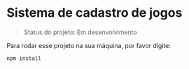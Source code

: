 <h1>Sistema de cadastro de jogos</h1>

> Status do projeto: Em desenvolvimento

 Para rodar esse projeto na sua máquina, por favor digite:

 ```
 npm install
 ```
